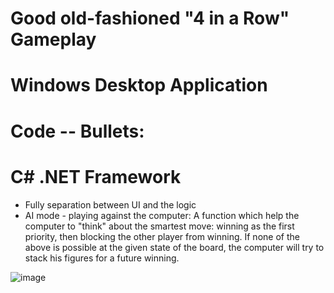 # Good old-fashioned "4 in a Row" Gameplay
# Windows Desktop Application
# Code -- Bullets:
# C# .NET Framework
* Fully separation between UI and the logic
* AI mode - playing against the computer: A function which help the computer to "think" about the smartest move: winning as the first priority, then blocking the other
player from winning. If none of the above is possible at the given state of the board, the computer will try to stack his figures for a future winning. 


![image](https://user-images.githubusercontent.com/75504717/162626949-a809b0c2-f55c-4257-8e89-88678458b67d.png)
